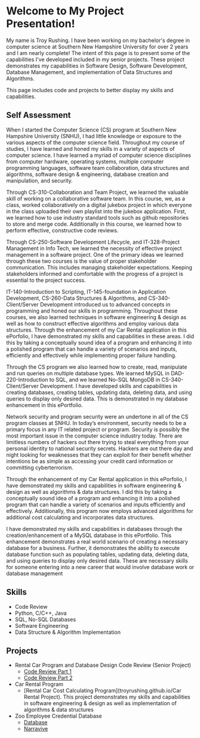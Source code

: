 # **Welcome to My Project Presentation!**

My name is Troy Rushing. I have been working on my bachelor's degree in computer science at Southern New Hampshire University
for over 2 years and I am nearly complete! The intent of this page is to present some of the capabilities I've developed included 
in my senior projects. These project demonstrates my capabilities in Software Design, Software Development, Database
Management, and implementation of Data Structures and Algorithms. 

This page includes code and projects to better display my skills and capabilities. 

## Self Assessment
When I started the Computer Science (CS) program at Southern New Hampshire University (SNHU), I had little knowledge or exposure to the various aspects of the computer science field. Throughout my course of studies, I have learned and honed my skills in a variety of aspects of computer science. I have learned a myriad of computer science disciplines from computer hardware, operating systems, multiple computer programming languages, software team collaboration, data structures and algorithms, software design & engineering, database creation and manipulation, and security.

Through CS-310-Collaboration and Team Project, we learned the valuable skill of working on a collaborative software team. In this course, we, as a class, worked collaboratively on a digital jukebox project in which everyone in the class uploaded their own playlist into the jukebox application. First, we learned how to use industry standard tools such as github repositories to store and merge code. Additionally in this course, we learned how to perform effective, constructive code reviews. 

Through CS-250-Software Development Lifecycle, and IT-328-Project Management in Info Tech, we learned the necessity of effective project management in a software project. One of the primary ideas we learned through these two courses is the value of proper stakeholder communication. This includes managing stakeholder expectations. Keeping stakeholders informed and comfortable with the progress of a project is essential to the project success.

IT-140-Introduction to Scripting, IT-145-foundation in Application Development, CS-260-Data Structures & Algorithms, and CS-340-Client/Server Development introduced us to advanced concepts in programming and honed our skills in programming. Throughout these courses, we also learned techniques in software engineering & design as well as how to construct effective algorithms and employ various data structures. Through the enhancement of my Car Rental application in this ePorfolio, I have demonstrated my skills and capabilities in these areas. I did this by taking a conceptually sound idea of a program and enhancing it into a polished program that can handle a variety of scenarios and inputs, efficiently and effectively while implementing proper failure handling.

Through the CS program we also learned how to create, read, manipulate and run queries on multiple database types. We learned MySQL in DAD-220-Introduction to SQL, and we learned No-SQL MongoDB in CS-340- Client/Server Development. I have developed skills and capabilities in creating databases, creating tables, updating data, deleting data, and using queries to display only desired data. This is demonstrated in my database enhancement in this ePortfolio.

Network security and program security were an undertone in all of the CS program classes at SNHU. In today’s environment, security needs to be a primary focus in any IT related project or program. Security is possibly the most important issue in the computer science industry today. There are limitless numbers of hackers out there trying to steal everything from your personal identity to national security secrets. Hackers are out there day and night looking for weaknesses that they can exploit for their benefit whether intentions be as simple as accessing your credit card information or committing cyberterrorism.

Through the enhancement of my Car Rental application in this ePorfolio, I have demonstrated my skills and capabilities in software engineering & design as well as algorithms & data structures. I did this by taking a conceptually sound idea of a program and enhancing it into a polished program that can handle a variety of scenarios and inputs efficiently and effectively. Additionally, this program now employs advanced algorithms for additional cost calculating and incorporates data structures.

I have demonstrated my skills and capabilities in databases through the creation/enhancement of a MySQL database in this ePortfolio. This enhancement demonstrates a real world scenario of creating a necessary database for a business. Further, it demonstrates the ability to execute database function such as populating tables, updating data, deleting data, and using queries to display only desired data. These are necessary skills for someone entering into a new career that would involve database work or database management


## Skills
- Code Review
- Python, C/C++, Java
- SQL, No-SQL Databases
- Software Engineering
- Data Structure & Algorithm Implementation

## Projects
- Rental Car Program and Database Design Code Review (Senior Project)
  - [Code Review Part 1](https://github.com/troyrushing/troyrushing.github.io/blob/master/code%20review_part%201.pptx)
  - [Code Review Part 2](https://github.com/troyrushing/troyrushing.github.io/blob/master/code%20review_part%202.pptx)
- Car Rental Program
  - [Rental Car Cost Calculating Program](troyrushing.github.io/Car Rental Project). This project demonstrates my skills and capabilities in software engineering & design as well as implementation of algorithms & data structures
- Zoo Employee Credential Database
  - [Database](https://github.com/troyrushing/troyrushing.github.io/blob/master/sqlfiles.zip)
  - [Narravive](https://github.com/troyrushing/troyrushing.github.io/blob/master/Enhancement%20narrative_Database.docx)
